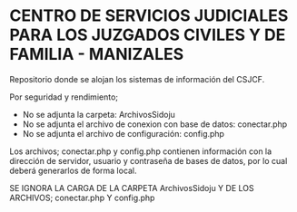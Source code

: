 # CENTRO DE SERVICIOS JUDICIALES PARA LOS JUZGADOS CIVILES Y DE FAMILIA - MANIZALES

Repositorio donde se alojan los sistemas de información del CSJCF.

Por seguridad y rendimiento;

* No se adjunta la carpeta: ArchivosSidoju
* No se adjunta el archivo de conexion con base de datos: conectar.php
* No se adjunta el archivo de configuración: config.php

Los archivos; conectar.php y config.php contienen información con la dirección de servidor, usuario y contraseña de bases
de datos, por lo cual deberá generarlos de forma local.

SE IGNORA LA CARGA DE LA CARPETA ArchivosSidoju Y DE LOS ARCHIVOS; conectar.php Y config.php
